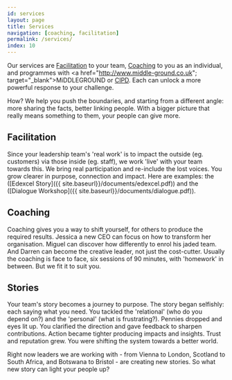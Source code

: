```yaml
---
id: services
layout: page
title: Services
navigation: [coaching, facilitation]
permalink: /services/
index: 10
---
```


Our services are [Facilitation](#facilitation) to your team, [Coaching](#coaching) to you as an individual, and programmes with <a href="http://www.middle-ground.co.uk"; target="_blank">MiDDLEGROUND</a> or <a href="http://www.cipd.co.uk/training/ORDDTC" target="_blank">CIPD</a>. Each can unlock a more powerful response to your challenge.

How? We help you push the boundaries, and starting from a different angle: more sharing the facts, better linking people. With a bigger picture that really means something to them, your people can give more. 

<h2 id="facilitation">Facilitation</h2>

Since your leadership team's 'real work' is to impact the outside (eg. customers) via those inside (eg. staff), we work 'live' with your team towards this. We bring real participation and re-include the lost voices. You grow clearer in purpose, connection and impact. Here are examples: the ([Edexcel Story]({{ site.baseurl}}/documents/edexcel.pdf)) and the ([Dialogue Workshop]({{ site.baseurl}}/documents/dialogue.pdf)). 

<h2 id="coaching">Coaching</h2>

Coaching gives you a way to shift yourself, for others to produce the required results. Jessica a new CEO can focus on how to transform her organisation. Miguel can discover how differently to enrol his jaded team. And Darren can become the creative leader, not just the cost-cutter. Usually the coaching is face to face, six sessions of 90 minutes, with 'homework' in between. But we fit it to suit you.

<h2 id="stories">Stories</h2>

Your team's story becomes a journey to purpose. The story began selfishly: each saying what you need. You tackled the 'relational' (who do you depend on?) and the 'personal' (what is frustrating?). Pennies dropped and eyes lit up. You clarified the direction and gave feedback to sharpen contributions. Action became tighter producing impacts and insights. Trust and reputation grew. You were shifting the system towards a better world. 

Right now leaders we are working with - from Vienna to London, Scotland to South Africa, and Botswana to Bristol - are creating new stories. So what new story can light your people up?







